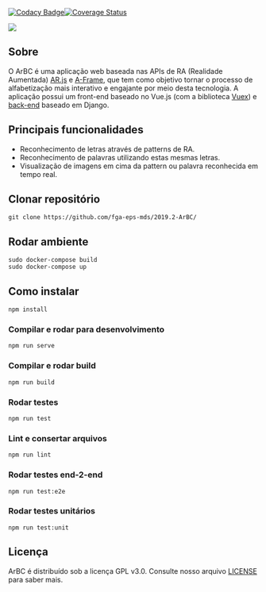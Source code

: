 [![Codacy Badge](https://api.codacy.com/project/badge/Grade/9597bd729fa34472aa1a10de74557942)](https://www.codacy.com/manual/lucianosz7/2019.2-ArBC?utm_source=github.com&amp;utm_medium=referral&amp;utm_content=fga-eps-mds/2019.2-ArBC&amp;utm_campaign=Badge_Grade)[![Coverage Status](https://coveralls.io/repos/github/fga-eps-mds/2019.2-ArBC/badge.svg?branch=Fix/%23code_coverage_command)](https://coveralls.io/github/fga-eps-mds/2019.2-ArBC?branch=Fix/%23code_coverage_command)

![](https://jlucassr.github.io/ArBC-Pages/imagens/logo.jpg)

## Sobre
 O ArBC é uma aplicação web baseada nas APIs de RA (Realidade Aumentada) [AR.js](https://github.com/jeromeetienne/AR.js/) e [A-Frame](https://aframe.io/), que tem como objetivo tornar o processo de alfabetização mais interativo e engajante por meio desta tecnologia.
 A aplicação possui um front-end baseado no Vue.js (com a biblioteca [Vuex](https://vuex.vuejs.org/)) e [back-end](https://github.com/fga-eps-mds/2019.2-ArBC-API/) baseado em Django.

## Principais funcionalidades

-  Reconhecimento de letras através de patterns de RA.
-  Reconhecimento de palavras utilizando estas mesmas letras.
-  Visualização de imagens em cima da pattern ou palavra       reconhecida em tempo real.

## Clonar repositório 

```
git clone https://github.com/fga-eps-mds/2019.2-ArBC/
```

## Rodar ambiente 

```
sudo docker-compose build
sudo docker-compose up
``` 

## Como instalar

```
npm install
```

### Compilar e rodar para desenvolvimento

```
npm run serve
```

### Compilar e rodar build

```
npm run build
```

### Rodar testes

```
npm run test
```

### Lint e consertar arquivos

```
npm run lint
```

### Rodar testes end-2-end

```
npm run test:e2e
```

### Rodar testes unitários

```
npm run test:unit
```

## Licença
ArBC é distribuído sob a licença GPL v3.0. Consulte nosso arquivo [LICENSE](https://github.com/fga-eps-mds/2019.2-ArBC/blob/da5b0706c50af1bbc65694b5e0bf8d5d97d0e03b/LICENSE) para saber mais.
